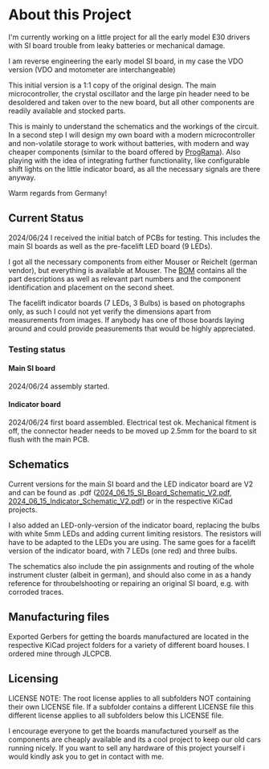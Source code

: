 # About this Project

I'm currently working on a little project for all the early model E30 drivers with SI board trouble from leaky batteries or mechanical damage.

I am reverse engineering the early model SI board, in my case the VDO version (VDO and motometer are interchangeable)

This initial version is a 1:1 copy of the original design. The main microcontroller, the crystal oscillator and the large pin header need to be desoldered and taken over to the new board, but all other components are readily available and stocked parts.

This is mainly to understand the schematics and the workings of the circuit. In a second step I will design my own board with a modern microcontroller and non-volatile storage to work without batteries, with modern and way cheaper components (similar to the board offered by  [ProgRama](https://www.programainc.com/item_detail.aspx?idproduct=177&idcategory=49&sf=)). Also playing with the idea of integrating further functionality, like configurable shift lights on the little indicator board, as all the necessary signals are there anyway.

Warm regards from Germany!

## Current Status

2024/06/24 I received the initial batch of PCBs for testing. This includes the main SI boards as well as the pre-facelift LED board (9 LEDs).

I got all the necessary components from either Mouser or Reichelt (german vendor), but everything is available at Mouser. The [BOM](https://github.com/FabianGmeiner/BMW_E30_SI_Board/blob/main/BOM_SI_Board_Reman.xlsx "BOM_SI_Board_Reman.xlsx") contains all the part descriptions as well as relevant part numbers and the component identification and placement on the second sheet.

The facelift indicator boards (7 LEDs, 3 Bulbs) is based on photographs only, as such I could not yet verify the dimensions apart from measurements from images. 
If anybody has one of those boards laying around and could provide peasurements that would be highly appreciated.

### Testing status

#### Main SI board
2024/06/24 assembly started.

#### Indicator board
2024/06/24 first board assembled. Electrical test ok. Mechanical fitment is off, the connector header needs to be moved up 2.5mm for the board to sit flush with the main PCB. 

## Schematics

Current versions for the main SI board and the LED indicator board are V2 and can be found as .pdf ([2024_06_15_SI_Board_Schematic_V2.pdf](https://github.com/FabianGmeiner/BMW_E30_SI_Board/blob/main/2024_06_15_SI_Board_Schematic_V2.pdf "2024_06_15_SI_Board_Schematic_V2.pdf"), [2024_06_15_Indicator_Schematic_V2.pdf](https://github.com/FabianGmeiner/BMW_E30_SI_Board/blob/main/2024_06_15_Indicator_Schematic_V2.pdf "2024_06_15_Indicator_Schematic_V2.pdf")) or in the respective KiCad projects.

I also added an LED-only-version of the indicator board, replacing the bulbs with white 5mm LEDs and adding current limiting resistors. The resistors will have to be adapted to the LEDs you are using. 
The same goes for a facelift version of the indicator board, with 7 LEDs (one red) and three bulbs.


The schematics also include the pin assignments and routing of the whole instrument cluster (albeit in german), and should also come in as a handy reference for throubelshooting or repairing an original SI board, e.g. with corroded traces.

## Manufacturing files

Exported Gerbers for getting the boards manufactured are located in the respective KiCad project folders for a variety of different board houses. I ordered mine through JLCPCB. 

## Licensing 
LICENSE NOTE: The root license applies to all subfolders NOT containing their own LICENSE file. If a subfolder contains a different LICENSE file this different license applies to all subfolders below this LICENSE file.

I encourage everyone to get the boards manufactured yourself as the components are cheaply available and its a cool project to keep our old cars running nicely.
If you want to sell any hardware of this project yourself i would kindly ask you to get in contact with me.
